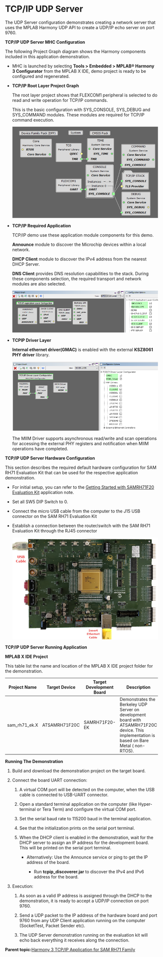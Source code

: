 # TCP/IP UDP Server

The UDP Server configuration demonstrates creating a network server that uses the MPLAB Harmony UDP API to create a UDP/IP echo server on port 9760.

**TCP/IP UDP Server MHC Configuration**

The following Project Graph diagram shows the Harmony components included in this application demonstration.

-   MHC is launched by selecting **Tools \> Embedded \> MPLAB® Harmony 3 Configurator** from the MPLAB X IDE, demo project is ready to be configured and regenerated.

-   **TCP/IP Root Layer Project Graph**

    The root layer project shows that FLEXCOM1 peripheral is selected to do read and write operation for TCP/IP commands.

    This is the basic configuration with SYS\_CONSOLE, SYS\_DEBUG and SYS\_COMMAND modules. These modules are required for TCP/IP command execution.

    ![tcpip_samrh71_project](GUID-207FD930-4C65-4FCF-8DCD-D9878F681DE0-low.png)

-   **TCP/IP Required Application**

    TCP/IP demo use these application module components for this demo.

    **Announce** module to discover the Microchip devices within a local network.

    **DHCP Client** module to discover the IPv4 address from the nearest DHCP Server.

    **DNS Client** provides DNS resolution capabilities to the stack. During these components selection, the required transport and network modules are also selected.

    ![tcpip_samrh71_project](GUID-FE61D479-C73B-4428-8E3B-A1329D5C608E-low.png)

-   **TCPIP Driver Layer**

    **Internal ethernet driver\(GMAC\)** is enabled with the external **KSZ8061 PHY driver** library.

    ![tcpip_samrh71_project_driver](GUID-53EC3088-7D72-48E5-9C2A-AECE32A67AB0-low.png)

    The MIIM Driver supports asynchronous read/write and scan operations for accessing the external PHY registers and notification when MIIM operations have completed.


**TCP/IP UDP Server Hardware Configuration**

This section describes the required default hardware configuration for SAM RH71 Evaluation Kit that can be used for the respective application demonstration.

-   For initial setup, you can refer to the [Getting Started with SAMRH71F20 Evaluation Kit](https://ww1.microchip.com/downloads/en/AppNotes/Getting_Started_with_the_SAMRH71_Microcontroller_DS00003213C.pdf) application note.

-   Set all SW5 DIP Switch to 0.

-   Connect the micro USB cable from the computer to the J15 USB connector on the SAM RH71 Evaluation Kit

-   Establish a connection between the router/switch with the SAM RH71 Evaluation Kit through the RJ45 connector

    ![required_hardware](GUID-8B619CD8-65FE-464A-97AC-74560E0CDE8F-low.png)


**TCP/IP UDP Server Running Application**

**MPLAB X IDE Project**

This table list the name and location of the MPLAB X IDE project folder for the demonstration.

|Project Name|Target Device|Target Development Board|Description|
|------------|-------------|------------------------|-----------|
|sam\_rh71\_ek.X|ATSAMRH71F20C|SAMRH71F20-EK|Demonstrates the Berkeley UDP Server on development board with ATSAMRH71F20C device. This implementation is based on Bare Metal \( non-RTOS\).|

**Running The Demonstration**

1.  Build and download the demonstration project on the target board.

2.  Connect the board UART connection:

    1.  A virtual COM port will be detected on the computer, when the USB cable is connected to USB-UART connector.

    2.  Open a standard terminal application on the computer \(like Hyper-terminal or Tera Term\) and configure the virtual COM port.

    3.  Set the serial baud rate to 115200 baud in the terminal application.

    4.  See that the initialization prints on the serial port terminal.

    5.  When the DHCP client is enabled in the demonstration, wait for the DHCP server to assign an IP address for the development board. This will be printed on the serial port terminal.

        -   Alternatively: Use the Announce service or ping to get the IP address of the board.

            -   Run **tcpip\_discoverer.jar** to discover the IPv4 and IPv6 address for the board.

3.  Execution:

    1.  As soon as a valid IP address is assigned through the DHCP to the demonstration, it is ready to accept a UDP/IP connection on port 9760.

    2.  Send a UDP packet to the IP address of the hardware board and port 9760 from any UDP Client application running on the computer \(SocketTest, Packet Sender etc\).

    3.  The UDP Server demonstration running on the evaluation kit will echo back everything it receives along the connection.


**Parent topic:**[Harmony 3 TCP/IP Application for SAM RH71 Family](GUID-9F654EF7-6F64-4E62-98D9-7F1BDF366DE8.md)


